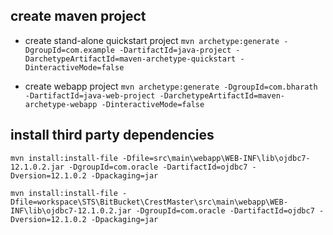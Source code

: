 ## create maven project
* create stand-alone quickstart project
`mvn archetype:generate -DgroupId=com.example -DartifactId=java-project -DarchetypeArtifactId=maven-archetype-quickstart -DinteractiveMode=false`

* create webapp project
`mvn archetype:generate -DgroupId=com.bharath -DartifactId=java-web-project -DarchetypeArtifactId=maven-archetype-webapp -DinteractiveMode=false`


## install third party dependencies
`mvn install:install-file -Dfile=src\main\webapp\WEB-INF\lib\ojdbc7-12.1.0.2.jar -DgroupId=com.oracle -DartifactId=ojdbc7 -Dversion=12.1.0.2 -Dpackaging=jar`

`mvn install:install-file -Dfile=workspace\STS\BitBucket\CrestMaster\src\main\webapp\WEB-INF\lib\ojdbc7-12.1.0.2.jar -DgroupId=com.oracle -DartifactId=ojdbc7 -Dversion=12.1.0.2 -Dpackaging=jar`